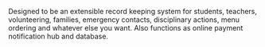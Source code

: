 Designed to be an extensible record keeping system for students, teachers, volunteering, families, emergency contacts, disciplinary actions, menu ordering and whatever else you want.  Also functions as online payment notification hub and database.